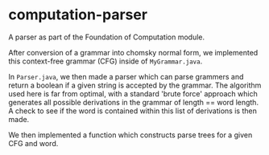 # computation-parser

A parser as part of the Foundation of Computation module.

After conversion of a grammar into chomsky normal form, we implemented this context-free grammar (CFG) inside of `MyGrammar.java`.

In `Parser.java`, we then made a parser which can parse grammers and return a boolean if a given string is accepted by the grammar. The algorithm used here is far from optimal, with a standard 'brute force' approach which generates all possible derivations in the grammar of length == word length. A check to see if the word is contained within this list of derivations is then made.

We then implemented a function which constructs parse trees for a given CFG and word.
